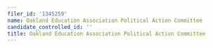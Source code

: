 ```yaml
---
filer_id: '1345259'
name: Oakland Education Association Political Action Committee
candidate_controlled_id: ''
title: Oakland Education Association Political Action Committee
---
```

